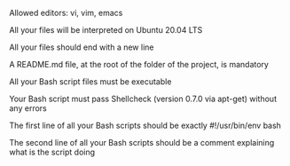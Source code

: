 Allowed editors: vi, vim, emacs

All your files will be interpreted on Ubuntu 20.04 LTS

All your files should end with a new line

A README.md file, at the root of the folder of the project, is mandatory

All your Bash script files must be executable

Your Bash script must pass Shellcheck (version 0.7.0 via apt-get) without any errors

The first line of all your Bash scripts should be exactly #!/usr/bin/env bash

The second line of all your Bash scripts should be a comment explaining what is the script doing
